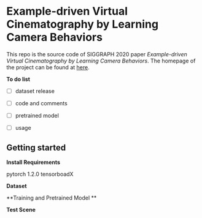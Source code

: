 # Example-driven Virtual Cinematography by Learning Camera Behaviors 

This repo is the source code of SIGGRAPH 2020 paper *Example-driven Virtual Cinematography by Learning Camera Behaviors*. The homepage of the project can be found at [here](https://jianghd1996.github.io/publication/sig_2020/).



**To do list**

- [ ] dataset release
- [ ] code and comments
- [ ] pretrained model
- [ ] usage



## Getting started


**Install Requirements**

pytorch 1.2.0
tensorboadX

**Dataset**



**Training and Pretrained Model **



**Test Scene**

